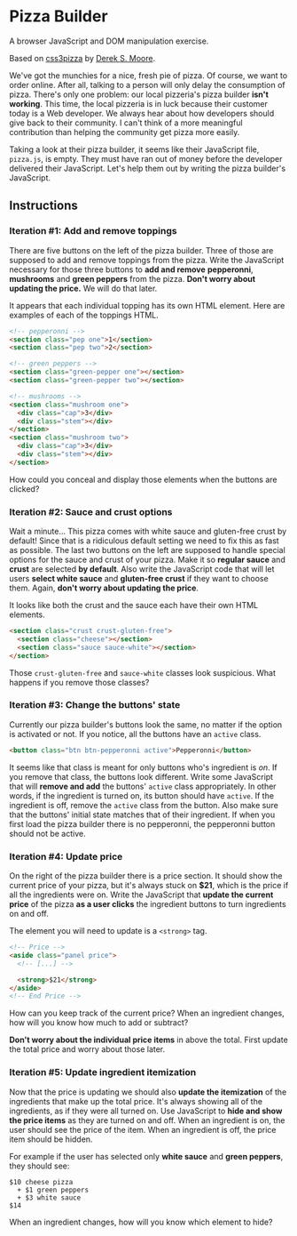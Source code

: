 Pizza Builder
=============

A browser JavaScript and DOM manipulation exercise.

Based on [css3pizza](http://codepen.io/dsmoore/full/fiwAl)
by [Derek S. Moore](http://dereksmoore.com).

We've got the munchies for a nice, fresh pie of pizza.
Of course, we want to order online.
After all, talking to a person will only delay the consumption of pizza.
There's only one problem: our local pizzeria's pizza builder **isn't working**.
This time,
the local pizzeria is in luck because their customer today is a Web developer.
We always hear about how developers should give back to their community.
I can't think of a more meaningful contribution
than helping the community get pizza more easily.

Taking a look at their pizza builder,
it seems like their JavaScript file, `pizza.js`, is empty.
They must have ran out of money before the developer delivered their JavaScript.
Let's help them out by writing the pizza builder's JavaScript.


Instructions
------------

### Iteration #1: Add and remove toppings ###

There are five buttons on the left of the pizza builder.
Three of those are supposed to add and remove toppings from the pizza.
Write the JavaScript necessary for those three buttons to **add and remove**
**pepperonni**, **mushrooms** and **green peppers** from the pizza.
**Don't worry about updating the price.**
We will do that later.

It appears that each individual topping has its own HTML element.
Here are examples of each of the toppings HTML.

```html
<!-- pepperonni -->
<section class="pep one">1</section>
<section class="pep two">2</section>

<!-- green peppers -->
<section class="green-pepper one"></section>
<section class="green-pepper two"></section>

<!-- mushrooms -->
<section class="mushroom one">
  <div class="cap">3</div>
  <div class="stem"></div>
</section>
<section class="mushroom two">
  <div class="cap">3</div>
  <div class="stem"></div>
</section>
```

How could you conceal and display those elements when the buttons are clicked?


### Iteration #2: Sauce and crust options ###

Wait a minute...
This pizza comes with white sauce and gluten-free crust by default!
Since that is a ridiculous default setting we need to fix this
as fast as possible.
The last two buttons on the left are supposed to handle
special options for the sauce and crust of your pizza.
Make it so **regular sauce** and **crust** are selected **by default**.
Also write the JavaScript code that will let users
**select white sauce** and **gluten-free crust** if they want to choose them.
Again, **don't worry about updating the price**.

It looks like both the crust and the sauce each have their own HTML elements.

```html
<section class="crust crust-gluten-free">
  <section class="cheese"></section>
  <section class="sauce sauce-white"></section>
</section>
```

Those `crust-gluten-free` and `sauce-white` classes look suspicious.
What happens if you remove those classes?


### Iteration #3: Change the buttons' state ###

Currently our pizza builder's buttons look the same,
no matter if the option is activated or not.
If you notice, all the buttons have an `active` class.

```html
<button class="btn btn-pepperonni active">Pepperonni</button>
```

It seems like that class is meant for only buttons who's ingredient is _on_.
If you remove that class, the buttons look different.
Write some JavaScript that will **remove and add**
the buttons' `active` class appropriately.
In other words, if the ingredient is turned on, its button should have `active`.
If the ingredient is off, remove the `active` class from the button.
Also make sure that the buttons' initial state matches that of their ingredient.
If when you first load the pizza builder there is no pepperonni,
the pepperonni button should not be active.


### Iteration #4: Update price ###

On the right of the pizza builder there is a price section.
It should show the current price of your pizza,
but it's always stuck on **$21**,
which is the price if all the ingredients were on.
Write the JavaScript that **update the current price** of the pizza
**as a user clicks** the ingredient buttons to turn ingredients on and off.

The element you will need to update is a `<strong>` tag.

```html
<!-- Price -->
<aside class="panel price">
  <!-- [...] -->

  <strong>$21</strong>
</aside>
<!-- End Price -->
```

How can you keep track of the current price?
When an ingredient changes, how will you know how much to add or subtract?

**Don't worry about the individual price items** in above the total.
First update the total price and worry about those later.


### Iteration #5: Update ingredient itemization ###

Now that the price is updating we should also **update the itemization**
of the ingredients that make up the total price.
It's always showing all of the ingredients, as if they were all turned on.
Use JavaScript to **hide and show the price items**
as they are turned on and off.
When an ingredient is on, the user should see the price of the item.
When an ingredient is off, the price item should be hidden.

For example if the user has selected only **white sauce** and **green peppers**,
they should see:

```
$10 cheese pizza
  + $1 green peppers
  + $3 white sauce
$14
```

When an ingredient changes, how will you know which element to hide?
